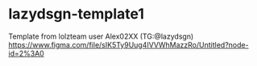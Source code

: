 # lazydsgn-template1
Template from lolzteam user Alex02XX (TG:@lazydsgn)
https://www.figma.com/file/sIK5Ty9Uug4IVVWhMazzRo/Untitled?node-id=2%3A0
